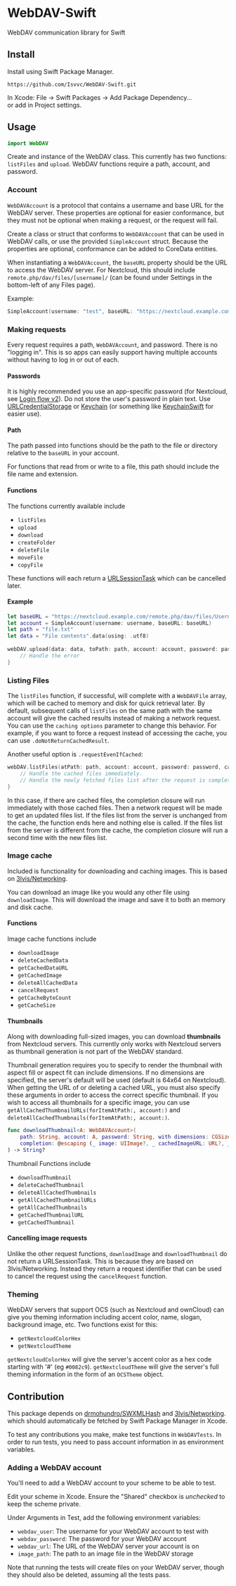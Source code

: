# WebDAV-Swift

WebDAV communication library for Swift

## Install

Install using Swift Package Manager.

```
https://github.com/Isvvc/WebDAV-Swift.git
```

In Xcode: File -> Swift Packages -> Add Package Dependency...  
or add in Project settings.

## Usage

```swift
import WebDAV
```

Create and instance of the WebDAV class.
This currently has two functions: `listFiles` and `upload`.
WebDAV functions require a path, account, and password.

### Account

`WebDAVAccount` is a protocol that contains a username and base URL for the WebDAV server.
These properties are optional for easier conformance,
but they must not be optional when making a request, or the request will fail.

Create a class or struct that conforms to `WebDAVAccount` that can be used in WebDAV calls,
or use the provided `SimpleAccount` struct.
Because the properties are optional, conformance can be added to CoreData entities.

When instantiating a `WebDAVAccount`, the `baseURL` property should be the URL to access the WebDAV server.
For Nextcloud, this should include `remote.php/dav/files/[username]/`
(can be found under Settings in the bottom-left of any Files page).

Example:

```swift
SimpleAccount(username: "test", baseURL: "https://nextcloud.example.com/remote.php/dav/files/test/")
```

### Making requests

Every request requires a path, `WebDAVAccount`, and password. There is no "logging in".
This is so apps can easily support having multiple accounts without having to log in or out of each.

#### Passwords

It is highly recommended you use an app-specific password (for Nextcloud, see [Login flow v2](https://docs.nextcloud.com/server/latest/developer_manual/client_apis/LoginFlow/index.html#login-flow-v2)).
Do not store the user's password in plain text.
Use [URLCredentialStorage](https://developer.apple.com/documentation/foundation/urlcredentialstorage) or [Keychain](https://developer.apple.com/documentation/security/keychain_services) (or something like [KeychainSwift](https://github.com/evgenyneu/keychain-swift) for easier use).

#### Path

The path passed into functions should be the path to the file or directory relative to the `baseURL` in your account.

For functions that read from or write to a file, this path should include the file name and extension.

#### Functions

The functions currently available include

+ `listFiles`
+ `upload`
+ `download`
+ `createFolder`
+ `deleteFile`
+ `moveFile`
+ `copyFile`

These functions will each return a [URLSessionTask](https://developer.apple.com/documentation/foundation/urlsessiontask) which can be cancelled later.

#### Example

```swift
let baseURL = "https://nextcloud.example.com/remote.php/dav/files/Username/"
let account = SimpleAccount(username: username, baseURL: baseURL)
let path = "file.txt"
let data = "File contents".data(using: .utf8)
        
webDAV.upload(data: data, toPath: path, account: account, password: password) { error in
    // Handle the error
}
```

### Listing Files

The `listFiles` function, if successful, will complete with a `WebDAVFile` array, which will be cached to memory and disk for quick retrieval later.
By default, subsequent calls of `listFiles` on the same path with the same account will give the cached results instead of making a network request.
You can use the `caching options` parameter to change this behavior.
For example, if you want to force a request instead of accessing the cache, you can use `.doNotReturnCachedResult`.

Another useful option is `.requestEvenIfCached`:

```swift
webDAV.listFiles(atPath: path, account: account, password: password, caching: .requestEvenIfCached) { files, error in
    // Handle the cached files immediately.
    // Handle the newly fetched files list after the request is complete.
}
```

In this case, if there are cached files, the completion closure will run immediately with those cached files.
Then a network request will be made to get an updated files list.
If the files list from the server is unchanged from the cache, the function ends here and nothing else is called.
If the files list from the server is different from the cache, the completion closure will run a second time with the new files list.

### Image cache

Included is functionality for downloading and caching images.
This is based on [3lvis/Networking](https://github.com/3lvis/Networking).

You can download an image like you would any other file using `downloadImage`.
This will download the image and save it to both an memory and disk cache.

#### Functions

Image cache functions include

+ `downloadImage`
+ `deleteCachedData`
+ `getCachedDataURL`
+ `getCachedImage`
+ `deleteAllCachedData`
+ `cancelRequest`
+ `getCacheByteCount`
+ `getCacheSize`

#### Thumbnails

Along with downloading full-sized images, you can download **thumbnails** from Nextcloud servers.
This currently only works with Nextcloud servers as thumbnail generation is not part of the WebDAV standard.

Thumbnail generation requires you to specify to render the thumbnail with aspect fill or aspect fit can include dimensions.
If no dimensions are specified, the server's default will be used (default is 64x64 on Nextcloud).
When getting the URL of or deleting a cached URL, you must also specify these arguments in order to access the correct specific thumbnail.
If you wish to access all thumbnails for a specific image, you can use `getAllCachedThumbnailURLs(forItemAtPath:, account:)` and `deleteAllCachedThumbnails(forItemAtPath:, account:)`.

```swift
func downloadThumbnail<A: WebDAVAccount>(
    path: String, account: A, password: String, with dimensions: CGSize?, aspectFill: Bool = true,
    completion: @escaping (_ image: UIImage?, _ cachedImageURL: URL?, _ error: WebDAVError?) -> Void
) -> String?
```

Thumbnail Functions include

+ `downloadThumbnail`
+ `deleteCachedThumbnail`
+ `deleteAllCachedThumbnails`
+ `getAllCachedThumbnailURLs`
+ `getAllCachedThumbnails`
+ `getCachedThumbnailURL`
+ `getCachedThumbnail`

#### Cancelling image requests

Unlike the other request functions, `downloadImage` and `downloadThumbnail` do not return a URLSessionTask.
This is because they are based on 3lvis/Networking.
Instead they return a request identifier that can be used to cancel the request using the `cancelRequest` function.

### Theming

WebDAV servers that support OCS (such as Nextcloud and ownCloud) can give you theming information including accent color, name, slogan, background image, etc.
Two functions exist for this:

+ `getNextcloudColorHex`
+ `getNextcloudTheme`

`getNextcloudColorHex` will give the server's accent color as a hex code starting with '#' (eg `#0082c9`).
`getNextcloudTheme` will give the server's full theming information in the form of an `OCSTheme` object.

## Contribution

This package depends on [drmohundro/SWXMLHash](https://github.com/drmohundro/SWXMLHash)
and [3lvis/Networking](https://github.com/3lvis/Networking).
which should automatically be fetched by Swift Package Manager in Xcode.

To test any contributions you make, make test functions in `WebDAVTests`.
In order to run tests, you need to pass account information in as environment variables.

### Adding a WebDAV account

You'll need to add a WebDAV account to your scheme to be able to test.

Edit your scheme in Xcode. Ensure the "Shared" checkbox is _unchecked_ to keep the scheme private.

Under Arguments in Test, add the following environment variables:

+ `webdav_user`: The username for your WebDAV account to test with
+ `webdav_password`: The password for your WebDAV account
+ `webdav_url`: The URL of the WebDAV server your account is on
+ `image_path`: The path to an image file in the WebDAV storage

Note that running the tests will create files on your WebDAV server, though they should also be deleted, assuming all the tests pass.
